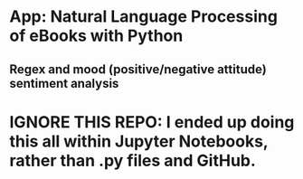 # App: Natural Language Processing of eBooks with Python
## Regex and mood (positive/negative attitude) sentiment analysis

# IGNORE THIS REPO: I ended up doing this all within Jupyter Notebooks, rather than .py files and GitHub.
